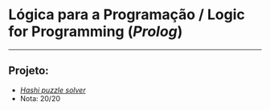 # Lógica para a Programação / Logic for Programming (*Prolog*)
---
## Projeto:
+ [*Hashi puzzle solver*](https://github.com/FranciscoTGouveia/ProjetosIST/tree/main/1%C2%BAAno/L%C3%B3gica%20para%20a%20Programa%C3%A7%C3%A3o/Projeto)
+ Nota: 20/20
